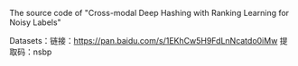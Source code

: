 The source code of "Cross-modal Deep Hashing with Ranking Learning for Noisy Labels"

Datasets：链接：https://pan.baidu.com/s/1EKhCw5H9FdLnNcatdo0iMw 
提取码：nsbp 
